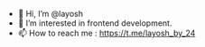 - 👋 Hi, I’m @layosh
- 👀 I’m interested in frontend development.
- 📫 How to reach me : https://t.me/layosh_by_24

<!---
layosh/layosh is a ✨ special ✨ repository because its `README.md` (this file) appears on your GitHub profile.
You can click the Preview link to take a look at your changes.
--->
